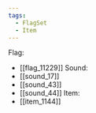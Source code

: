 ```yaml
---
tags:
  - FlagSet
  - Item
---
```

Flag:
- [[flag_11229]]
Sound:
- [[sound_17]]
- [[sound_43]]
- [[sound_44]]
Item:
- [[item_1144]]
